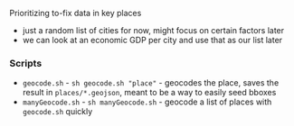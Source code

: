 Prioritizing to-fix data in key places

- just a random list of cities for now, might focus on certain factors later
- we can look at an economic GDP per city and use that as our list later


### Scripts
- `geocode.sh` - `sh geocode.sh "place"` - geocodes the place, saves the result
in `places/*.geojson`, meant to be a way to easily seed bboxes
- `manyGeocode.sh` - `sh manyGeocode.sh` - geocode a list of places with `geocode.sh` quickly
